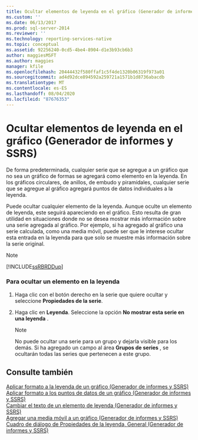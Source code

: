 ```yaml
---
title: Ocultar elementos de leyenda en el gráfico (Generador de informes y SSRS) | Microsoft Docs
ms.custom: ''
ms.date: 06/13/2017
ms.prod: sql-server-2014
ms.reviewer: ''
ms.technology: reporting-services-native
ms.topic: conceptual
ms.assetid: 92256240-0cd5-4be4-8904-d1e3b93cb6b3
author: maggiesMSFT
ms.author: maggies
manager: kfile
ms.openlocfilehash: 20444432f580ffaf1c5f4de1320b06319f973a01
ms.sourcegitcommit: ad4d92dce894592a259721a1571b1d8736abacdb
ms.translationtype: MT
ms.contentlocale: es-ES
ms.lasthandoff: 08/04/2020
ms.locfileid: "87676353"
---
```

# <a name="hide-legend-items-on-the-chart-report-builder-and-ssrs"></a>Ocultar elementos de leyenda en el gráfico (Generador de informes y SSRS)
  De forma predeterminada, cualquier serie que se agregue a un gráfico que no sea un gráfico de formas se agregará como elemento en la leyenda. En los gráficos circulares, de anillos, de embudo y piramidales, cualquier serie que se agregue al gráfico agregará puntos de datos individuales a la leyenda.  
  
 Puede ocultar cualquier elemento de la leyenda. Aunque oculte un elemento de leyenda, este seguirá apareciendo en el gráfico. Esto resulta de gran utilidad en situaciones donde no se desea mostrar más información sobre una serie agregada al gráfico. Por ejemplo, si ha agregado al gráfico una serie calculada, como una media móvil, puede ser que le interese ocultar esta entrada en la leyenda para que solo se muestre más información sobre la serie original.  
  
> [!NOTE]  
>  [!INCLUDE[ssRBRDDup](../../includes/ssrbrddup-md.md)]  
  
### <a name="to-hide-an-item-from-display-in-the-legend"></a>Para ocultar un elemento en la leyenda  
  
1.  Haga clic con el botón derecho en la serie que quiere ocultar y seleccione **Propiedades de la serie**.  
  
2.  Haga clic en **Leyenda**. Seleccione la opción **No mostrar esta serie en una leyenda** .  
  
    > [!NOTE]  
    >  No puede ocultar una serie para un grupo y dejarla visible para los demás. Si ha agregado un campo al área **Grupos de series** , se ocultarán todas las series que pertenecen a este grupo.  
  
## <a name="see-also"></a>Consulte también  
 [Aplicar formato a la leyenda de un gráfico &#40;Generador de informes y SSRS&#41;](chart-legend-formatting-report-builder.md)   
 [Aplicar formato a los puntos de datos de un gráfico &#40;Generador de informes y SSRS&#41;](formatting-data-points-on-a-chart-report-builder-and-ssrs.md)   
 [Cambiar el texto de un elemento de leyenda &#40;Generador de informes y SSRS&#41;](chart-legend-change-item-text-report-builder.md)   
 [Agregar una media móvil a un gráfico &#40;Generador de informes y SSRS&#41;](add-a-moving-average-to-a-chart-report-builder-and-ssrs.md)   
 [Cuadro de diálogo de Propiedades de la leyenda, General &#40;Generador de informes y SSRS&#41;](../legend-properties-dialog-box-general-report-builder-and-ssrs.md)  
  
  
